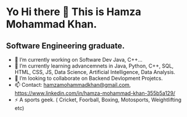 # Yo Hi there 👋 This is Hamza Mohammad Khan.

## Software Engineering graduate.
- 🔭 I’m currently working on Software Dev Java, C++...
- 🌱 I’m currently learning advancemnets in Java, Python, C++, SQL, HTML, CSS, JS, Data Science, Artificial Intelligence, Data Analysis.
- 👯 I’m looking to collaborate on Backend Devlopment Projetcs.
- 📫 Contact: hamzamohammadkhan@gmail.com, https://www.linkedin.com/in/hamza-mohammad-khan-355b5a129/
- ⚡ A sports geek. ( Cricket, Foorball, Boxing, Motosports, Weightlifting etc)
